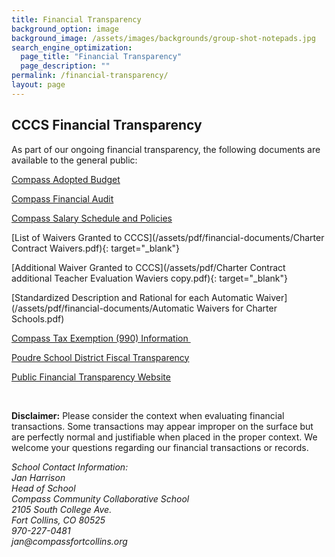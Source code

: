 ```yaml
---
title: Financial Transparency
background_option: image
background_image: /assets/images/backgrounds/group-shot-notepads.jpg
search_engine_optimization:
  page_title: "Financial Transparency"
  page_description: ""
permalink: /financial-transparency/
layout: page
---
```


## CCCS Financial Transparency

As part of our ongoing financial transparency, the following documents are available to the general public:

[Compass Adopted Budget](/adopted-budget/)

[Compass Financial Audit](/financial-audit/)

[Compass Salary Schedule and Policies](/salary-policy/)

[List of Waivers Granted to CCCS](/assets/pdf/financial-documents/Charter Contract Waivers.pdf){: target="_blank"}

[Additional Waiver Granted to CCCS](/assets/pdf/Charter Contract additional Teacher Evaluation Waviers copy.pdf){: target="_blank"}

[Standardized Description and Rational for each Automatic Waiver](/assets/pdf/financial-documents/Automatic Waivers for Charter Schools.pdf)

[Compass Tax Exemption (990) Information&nbsp;](/tax-exemption-990-information/)

[Poudre School District Fiscal Transparency](https://www.psdschools.org/your-district/finance-budget/financial-transparency)

[Public Financial Transparency Website](https://coloradok12financialtransparency.com/#/)

&nbsp;

**Disclaimer:** Please consider the context when evaluating financial transactions. Some transactions may appear improper on the surface but are perfectly normal and justifiable when placed in the proper context. We welcome your questions regarding our financial transactions or records.

<address>School Contact Information:</address>

<address>Jan Harrison</address>

<address>Head of School</address>

<address>Compass Community Collaborative School</address>

<address>2105 South College Ave.<br />Fort Collins, CO 80525</address>

<address>970-227-0481</address>

<address>jan@compassfortcollins.org</address>

&nbsp;